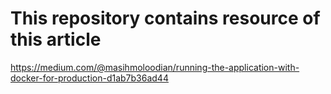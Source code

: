 # This repository contains resource of this article   
https://medium.com/@masihmoloodian/running-the-application-with-docker-for-production-d1ab7b36ad44